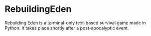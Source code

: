 # RebuildingEden
Rebuilding Eden is a terminal-only text-based survival game made in Python. It takes place shortly after a post-apocalyptic event.
